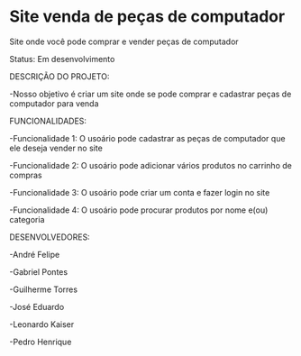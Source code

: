 # Site venda de peças de computador
Site onde você pode comprar e vender peças de computador 

Status: Em desenvolvimento


DESCRIÇÃO DO PROJETO: 

-Nosso objetivo é criar um site onde se pode comprar e cadastrar peças de computador para venda 

FUNCIONALIDADES:

-Funcionalidade 1: O usoário pode cadastrar as peças de computador que ele deseja vender no site

-Funcionalidade 2: O usoário pode adicionar vários produtos no carrinho de compras 

-Funcionalidade 3: O usoário pode criar um conta e fazer login no site

-Funcionalidade 4: O usoário pode procurar produtos por nome e(ou) categoria

DESENVOLVEDORES:

-André Felipe

-Gabriel Pontes

-Guilherme Torres

-José Eduardo

-Leonardo Kaiser

-Pedro Henrique
